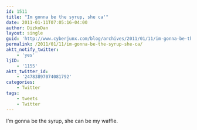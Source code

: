 ```yaml
---
id: 1511
title: "Im gonna be the syrup, she ca'"
date: 2011-01-11T07:05:16-04:00
author: DizkoDan
layout: single
guid: 'http://www.cyberjunx.com/blog/archives/2011/01/11/im-gonna-be-the-syrup-she-ca/'
permalink: /2011/01/11/im-gonna-be-the-syrup-she-ca/
aktt_notify_twitter:
    - 'yes'
ljID:
    - '1155'
aktt_twitter_id:
    - '24783897074081792'
categories:
    - Twitter
tags:
    - tweets
    - Twitter
---
```


I’m gonna be the syrup, she can be my waffle.